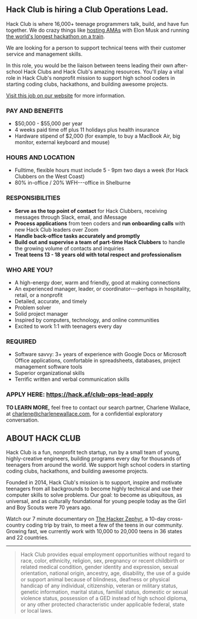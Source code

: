 ## Hack Club is hiring a Club Operations Lead.

Hack Club is where 16,000+ teenage programmers talk, build, and have fun together. We do crazy things like [hosting AMAs](https://hackclub.com/amas/) with Elon Musk and running [the world's longest hackathon on a train](https://www.youtube.com/watch?v=2BID8_pGuqA).

We are looking for a person to support technical teens with their customer service and management skills.

In this role, you would be the liaison between teens leading their own after-school Hack Clubs and Hack Club's amazing resources. You'll play a vital role in Hack Club's nonprofit mission to support high school coders in starting coding clubs, hackathons, and building awesome projects.

[Visit this job on our website](https://hackclub.com/jobs/club-operations-lead/) for more information.

### PAY AND BENEFITS

- $50,000 - $55,000 per year
- 4 weeks paid time off plus 11 holidays plus health insurance
- Hardware stipend of $2,000 (for example, to buy a MacBook Air, big monitor, external keyboard and mouse)

### HOURS AND LOCATION

- Fulltime, flexible hours must include 5 - 9pm two days a week (for Hack Clubbers on the West Coast)
- 80% in-office / 20% WFH---office in Shelburne

### RESPONSIBILITIES

- **Serve as the top point of contact** for Hack Clubbers, receiving messages through Slack, email, and iMessage
- **Process applications** from teen coders and **run onboarding calls** with new Hack Club leaders over Zoom
- **Handle back-office tasks accurately and promptly**
- **Build out and supervise a team of part-time Hack Clubbers** to handle the growing volume of contacts and inquiries
- **Treat teens 13 - 18 years old with total respect and professionalism**

### WHO ARE YOU?

- A high-energy doer, warm and friendly, good at making connections
- An experienced manager, leader, or coordinator---perhaps in hospitality, retail, or a nonprofit
- Detailed, accurate, and timely
- Problem solver
- Solid project manager
- Inspired by computers, technology, and online communities
- Excited to work 1:1 with teenagers every day

### REQUIRED

- Software savvy: 3+ years of experience with Google Docs or Microsoft Office applications, comfortable in spreadsheets, databases, project management software tools
- Superior organizational skills
- Terrific written and verbal communication skills

### APPLY HERE: https://hack.af/club-ops-lead-apply


**TO LEARN MORE,** feel free to contact our search partner, Charlene Wallace, at charlene@charlenewallace.com, for a confidential exploratory conversation.

## ABOUT HACK CLUB

Hack Club is a fun, nonprofit tech startup, run by a small team of young, highly-creative engineers, building programs every day for thousands of teenagers from around the world. We support high school coders in starting coding clubs, hackathons, and building awesome projects.

Founded in 2014, Hack Club's mission is to support, inspire and motivate teenagers from all backgrounds to become highly technical and use their computer skills to solve problems. Our goal: to become as ubiquitous, as universal, and as culturally foundational for young people today as the Girl and Boy Scouts were 70 years ago.

Watch our 7 minute documentary on [The Hacker Zephyr](https://youtube.com/watch?v=2BID8_pGuqA), a 10-day cross-country coding trip by train, to meet a few of the teens in our community. Growing fast, we currently work with 10,000 to 20,000 teens in 36 states and 22 countries.

---

> Hack Club provides equal employment opportunities without regard to race, color, ethnicity, religion, sex, pregnancy or recent childbirth or related medical condition, gender identity and expression, sexual orientation, national origin, ancestry, age, disability, the use of a guide or support animal because of blindness, deafness or physical handicap of any individual, citizenship, veteran or military status, genetic information, marital status, familial status, domestic or sexual violence status, possession of a GED instead of high school diploma, or any other protected characteristic under applicable federal, state or local laws.
